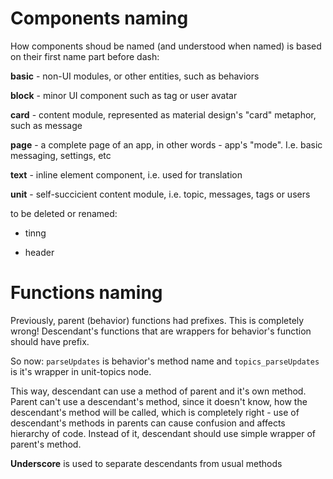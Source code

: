 # Components naming

How components shoud be named (and understood when named) is based on their first name part before dash:

**basic** - non-UI modules, or other entities, such as behaviors

**block** - minor UI component such as tag or user avatar

**card** - content module, represented as material design's "card" metaphor, such as message

**page** - a complete page of an app, in other words - app's "mode". I.e. basic messaging, settings, etc

**text** - inline element component, i.e. used for translation

**unit** - self-succicient content module, i.e. topic, messages, tags or users

to be deleted or renamed:

* tinng

* header

# Functions naming

Previously, parent (behavior) functions had prefixes. This is completely wrong!
Descendant's functions that are wrappers for behavior's function should have prefix.

So now: `parseUpdates` is behavior's method name and `topics_parseUpdates` is it's wrapper in unit-topics node.

This way, descendant can use a method of parent and it's own method. Parent can't use a descendant's method, since it doesn't 
know, how the descendant's method will be called, which is completely right - use of descendant's methods in parents can
cause confusion and affects hierarchy of code. Instead of it, descendant should use simple wrapper of parent's method.

**Underscore** is used to separate descendants from usual methods